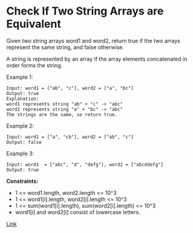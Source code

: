 # Check If Two String Arrays are Equivalent
Given two string arrays word1 and word2, return true if the two arrays represent the same string, and false otherwise.

A string is represented by an array if the array elements concatenated in order forms the string.

Example 1:

```
Input: word1 = ["ab", "c"], word2 = ["a", "bc"]
Output: true
Explanation:
word1 represents string "ab" + "c" -> "abc"
word2 represents string "a" + "bc" -> "abc"
The strings are the same, so return true.
```

Example 2:

```
Input: word1 = ["a", "cb"], word2 = ["ab", "c"]
Output: false
```

Example 3:

```
Input: word1  = ["abc", "d", "defg"], word2 = ["abcddefg"]
Output: true
```

**Constraints:**
 - 1 <= word1.length, word2.length <= 10^3
 - 1 <= word1[i].length, word2[i].length <= 10^3
 - 1 <= sum(word1[i].length), sum(word2[i].length) <= 10^3
 - word1[i] and word2[i] consist of lowercase letters.


[Link](https://leetcode.com/problems/check-if-two-string-arrays-are-equivalent/)